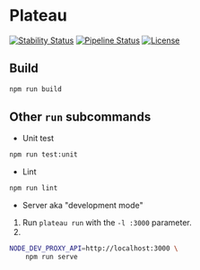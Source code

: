 # Plateau

[![Stability Status](https://img.shields.io/badge/stability-unstable-yellow.svg)](https://github.com/orangemug/stability-badges)
[![Pipeline Status](https://gitlab.com/le-garff-yoann/plateau/badges/master/pipeline.svg)](https://gitlab.com/le-garff-yoann/plateau/pipelines)
[![License](https://img.shields.io/badge/License-Apache%202.0-blue.svg)](LICENSE)

## Build

```bash
npm run build
```

## Other `run` subcommands

- Unit test

```bash
npm run test:unit
```

- Lint

```bash
npm run lint
```

- Server aka "development mode"

1. Run `plateau run` with the `-l :3000` parameter.
2. 
```bash
NODE_DEV_PROXY_API=http://localhost:3000 \
    npm run serve
```
